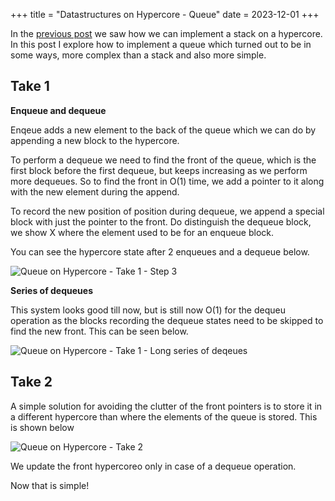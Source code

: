 +++
title = "Datastructures on Hypercore - Queue"
date = 2023-12-01
+++

In the [previous post](../datastructures-on-hypercore-stack) we saw how we can
implement a stack on a hypercore. In this post I explore how to implement a queue
which turned out to be in some ways, more complex than a stack and also more simple.

## Take 1

**Enqueue and dequeue**

Enqeue adds a new element to the back of the queue which we can do by appending
a new block to the hypercore.

To perform a dequeue we need to find the front of
the queue, which is the first block before the first dequeue, but keeps increasing
as we perform more dequeues. So to find the front in O(1) time, we add a pointer
to it along with the new element during the append.

To record the new position of position during dequeue, we append a special block
with just the pointer to the front. Do distinguish the dequeue block, we show
X where the element used to be for an enqueue block.

You can see the hypercore state after 2 enqueues and a dequeue below.

![Queue on Hypercore - Take 1 - Step 3](hypercore-queue-1-3.excalidraw.png)


**Series of dequeues**

This system looks good till now, but is still now O(1) for the dequeu operation as
the blocks recording the dequeue states need to be skipped to find the new front.
This can be seen below.

![Queue on Hypercore - Take 1 - Long series of deqeues](hypercore-queue-1-long-dequeue.excalidraw.png)


## Take 2

A simple solution for avoiding the clutter of the front pointers is to store it in
a different hypercore than where the elements of the queue is stored.
This is shown below

![Queue on Hypercore - Take 2](hypercore-queue-2-3.excalidraw.png)

We update the front hypercoreo only in case of a dequeue operation.

Now that is simple!